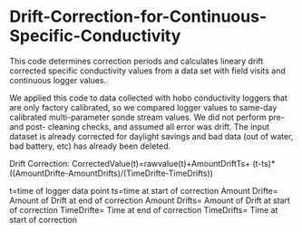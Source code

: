 # Drift-Correction-for-Continuous-Specific-Conductivity
This code determines correction periods and calculates lineary drift corrected specific conductivity values from a data set with field visits and continuous logger values. 

We applied this code to data collected with hobo conductivity loggers that are only factory calibrated, so we compared logger values to same-day calibrated multi-parameter sonde stream values.  We did not perform pre- and post- cleaning checks, and assumed all error was drift.  The input dataset is already corrected for daylight savings and bad data (out of water, bad battery, etc) has already been deleted.

Drift Correction:
CorrectedValue(t)=rawvalue(t)+AmountDriftTs+
   (t-ts)*((AmountDrifte-AmountDrifts)/(TimeDrifte-TimeDrifts))

t=time of logger data point
ts=time at start of correction
Amount Drifte= Amount of Drift at end of correction
Amount Drifts= Amount of Drift at start of correction
TimeDrifte= Time at end of correction
TimeDrifts= Time at start of correction
